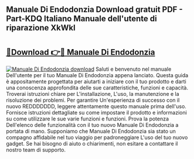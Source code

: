 ## Manuale Di Endodonzia Download gratuit PDF - Part-KDQ Italiano Manuale dell'utente di riparazione XkWkl

# <h2><a href="http://dfaei4q.blite.top/?on=Manuale+Di+Endodonzia">🔗Download 👉🔴 Manuale Di Endodonzia</a></h2>

[![Manuale Di Endodonzia download](https://i.imgur.com/lujVjoI.png)](http://dfaei4q.blite.top/?on=Manuale+Di+Endodonzia)
Saluti e benvenuto nel manuale Dell'utente per il tuo Manuale Di Endodonzia appena lanciato. Questa guida è appositamente progettata per aiutarti a iniziare con il tuo prodotto e darti una conoscenza approfondita delle sue caratteristiche, funzioni e capacità. Troverai istruzioni chiare per L'installazione, L'uso, la manutenzione e la risoluzione dei problemi. Per garantire Un'esperienza di successo con il nuovo REDDDDDDD, leggere attentamente questo manuale prima dell'uso. Fornisce istruzioni dettagliate su come impostare il prodotto e informazioni su come utilizzare le sue varie funzioni e funzioni. Prova la potenza Dell'elenco delle funzionalità con il tuo nuovo Manuale Di Endodonzia a portata di mano. Supponiamo che Manuale Di Endodonzia sia stato un compagno affidabile nel tuo viaggio per padroneggiare L'uso del tuo nuovo gadget. Se hai bisogno di aiuto o chiarimenti, non esitare a contattare il nostro team di supporto.
